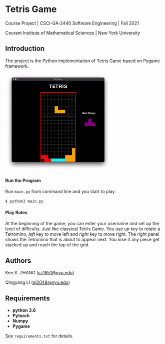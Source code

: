 # **Tetris Game**

Course Project | CSCI-GA-2440 Software Engineering | Fall 2021

Courant Institute of Mathematical Sciences | New York University



## Introduction

The project is the Python implementation of Tetris Game based on Pygame framework. 

<img src="./figure.png" alt="figure" style="zoom:33%;" />

#### Run the Program

Run `main.py` from command line and you start to play.

```shell
$ python3 main.py
```

#### Play Rules

At the beginning of the game, you can enter your username and set up the level of difficulty. Just like classical Tetris Game. You use *up* key to rotate a Tetromino, *left* key to move left and *right* key to move right. The right panel shows the Tetromino that is about to appear next. You lose if any piece get stacked up and reach the top of the grid.



## Authors

Ken S. ZHANG (sz1851@nyu.edu)

Qingyang LI (ql2048@nyu.edu)



## Requirements

- **python 3.6**
- **Pytorch**
- **Numpy**
- **Pygame**

See  `requirements.txt` for details.

